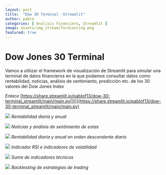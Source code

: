 ```yaml
---
layout: post
title:  "Dow 30 Terminal -Streamlit"
author: pablo
categories: [ Analisis Financiero, Streamlit ]
image: assets/img_stream/forecasting.png
featured: true
---
```


# Dow Jones 30 Terminal

Vamos a utilizar el framework de visualización de Streamlit para simular una terminal de datos financieros en la que podamos consultar datos como rentabilidad, noticias, análisis de sentimiento, predicción etc. de los 30 valores del Dow Jones Index

*Enlace* [https://share.streamlit.io/pablof13/dow-30-terminal_streamlit/main/main.py[]()](https://share.streamlit.io/pablof13/dow-30-terminal_streamlit/main/main.py)

![](/assets/img_stream/djia.png)
*Rentabilidad diaria y anual*

![](/assets/img_stream/news.png)
*Noticias y análisis de sentimiento de estas*

![](/assets/img_stream/rent.png)
*Rentabilidad diaria y anual en orden descendente diario*

![](/assets/img_stream/rsi.png)
*Indicador RSI e indicadores de volatilidad*

![](/assets/img_stream/ti.png)
*Suma de indicadores técnicos*

![](/assets/img_stream/backtesting.png)
*Backtesting de estrategias de trading*
